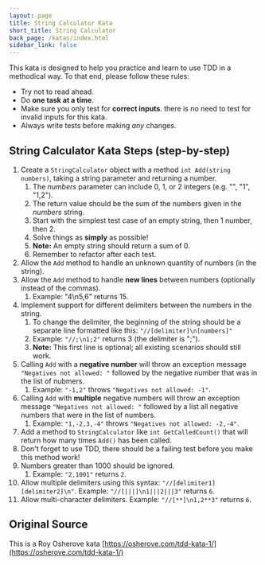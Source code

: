 ```yaml
---
layout: page
title: String Calculator Kata
short_title: String Calculator
back_page: /katas/index.html
sidebar_link: false
---
```


This kata is designed to help you practice and learn to use TDD in a methodical way. To that end, please follow these rules:

- Try not to read ahead.
- Do **one task at a time**.
- Make sure you only test for **correct inputs**. there is no need to test for invalid inputs for this kata.
- Always write tests before making _any_ changes.

## String Calculator Kata Steps (step-by-step)

1. Create a `StringCalculator` object with a method `int Add(string numbers)`, taking a string parameter and returning a number.
	1. The *numbers* parameter can include 0, 1, or 2 integers (e.g. "", "1", "1,2").
	1. The return value should be the sum of the numbers given in the *numbers* string.
	1. Start with the simplest test case of an empty string, then 1 number, then 2.
	1. Solve things as **simply** as possible!
	1. **Note:** An empty string should return a sum of 0.
	1. Remember to refactor after each test.
1. Allow the `Add` method to handle an unknown quantity of numbers (in the string).
1. Allow the `Add` method to handle **new lines** between numbers (optionally instead of the commas).
	1. Example: "4\n5,6" returns 15.
1. Implement support for different delimiters between the numbers in the string.
	1. To change the delimiter, the beginning of the string should be a separate line formatted like this: `"//[delimiter]\n[numbers]"`
	1. Example: `"//;\n1;2"` returns 3 (the delimiter is ";").
	1. **Note:** This first line is optional; all existing scenarios should still work.
1. Calling `Add` with a **negative number** will throw an exception message `"Negatives not allowed: "` followed by the negative number that was in the list of nubmers.
	1. Example: `"-1,2"` throws `"Negatives not allowed: -1"`.
1. Calling `Add` with **multiple** negative numbers will throw an exception message `"Negatives not allowed: "` followed by a list all negative numbers that were in the list of numbers.
	1. Example: `"1,-2,3,-4"` throws `"Negatives not allowed: -2,-4"`.
1. Add a method to `StringCalculator` like `int GetCalledCount()` that will return how many times `Add()` has been called.
  1. Don't forget to use TDD, there should be a failing test before you make this method work!
1. Numbers greater than 1000 should be ignored.
	1. Example: `"2,1001"` returns `2`.
1. Allow multiple delimiters using this syntax: `"//[delimiter1][delimiter2]\n"`. Example: `"//[|||]\n1|||2|||3"` returns `6`.
1. Allow multi-character delimiters. Example: `"//[**]\n1,2**3"` returns `6`.

## Original Source

This is a Roy Osherove kata [https://osherove.com/tdd-kata-1/](https://osherove.com/tdd-kata-1/)
